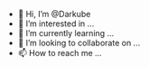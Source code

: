 - 👋 Hi, I’m @Darkube
- 👀 I’m interested in ...
- 🌱 I’m currently learning ...
- 💞️ I’m looking to collaborate on ...
- 📫 How to reach me ...

<!---
Darkube/Darkube is a ✨ special ✨ repository because its `README.md` (this file) appears on your GitHub profile.
You can click the Preview link to take a look at your changes.
--->
